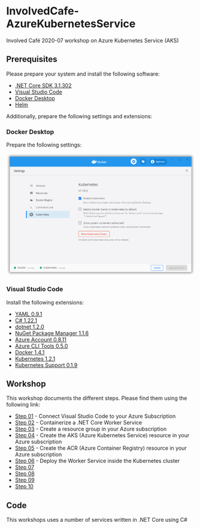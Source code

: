 # InvolvedCafe-AzureKubernetesService

Involved Café 2020-07 workshop on Azure Kubernetes Service (AKS)

## Prerequisites

Please prepare your system and install the following software:

- [.NET Core SDK 3.1.302](https://dotnet.microsoft.com/download/dotnet-core/3.1)
- [Visual Studio Code](https://code.visualstudio.com/)
- [Docker Desktop](https://www.docker.com/products/docker-desktop)
- [Helm](https://github.com/helm/helm/releases)

Additionally, prepare the following settings and extensions:

### Docker Desktop

Prepare the following settings:

![Screen capture from Docker Desktop Kubernetes settings](sshot-01.png)

### Visual Studio Code

Install the following extensions:

- [YAML 0.9.1](https://marketplace.visualstudio.com/items?itemName=redhat.vscode-yaml)
- [C# 1.22.1](https://marketplace.visualstudio.com/items?itemName=ms-dotnettools.csharp)
- [dotnet 1.2.0](https://marketplace.visualstudio.com/items?itemName=leo-labs.dotnet)
- [NuGet Package Manager 1.1.6](https://marketplace.visualstudio.com/items?itemName=jmrog.vscode-nuget-package-manager)
- [Azure Account 0.8.11](https://marketplace.visualstudio.com/items?itemName=ms-vscode.azure-account)
- [Azure CLI Tools 0.5.0](https://marketplace.visualstudio.com/items?itemName=ms-vscode.azurecli)
- [Docker 1.4.1](https://marketplace.visualstudio.com/items?itemName=ms-azuretools.vscode-docker)
- [Kubernetes 1.2.1](https://marketplace.visualstudio.com/items?itemName=ms-kubernetes-tools.vscode-kubernetes-tools)
- [Kubernetes Support 0.1.9](https://marketplace.visualstudio.com/items?itemName=ipedrazas.kubernetes-snippets)

## Workshop

This workshop documents the different steps.
Please find them using the following link:
- [Step 01](steps/step-01/README.md) - Connect Visual Studio Code to your Azure Subscription
- [Step 02](steps/step-02/README.md) - Containerize a .NET Core Worker Service
- [Step 03](steps/step-03/README.md) - Create a resource group in your Azure subscription
- [Step 04](steps/step-04/README.md) - Create the AKS (Azure Kubernetes Service) resource in your Azure subscription
- [Step 05](steps/step-05/README.md) - Create the ACR (Azure Container Registry) resource in your Azure subscription
- [Step 06](steps/step-06/README.md) - Deploy the Worker Service inside the Kubernetes cluster
- [Step 07](steps/step-07/README.md)
- [Step 08](steps/step-08/README.md)
- [Step 09](steps/step-09/README.md)
- [Step 10](steps/step-10/README.md)

## Code

This workshops uses a number of services written in .NET Core using C#